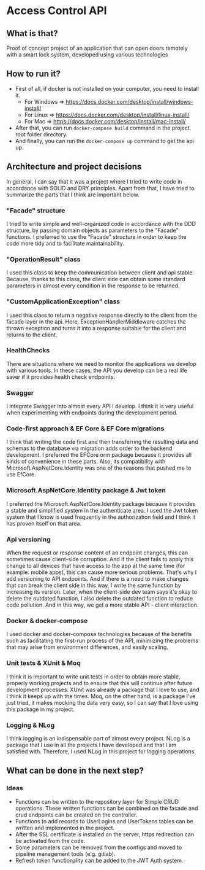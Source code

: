 # Access Control API

## What is that?
Proof of concept project of an application that can open doors remotely with a smart lock system, developed using various technologies

## How to run it?

* First of all, if docker is not installed on your computer, you need to install it.
	* For Windows => https://docs.docker.com/desktop/install/windows-install/
	* For Linux => https://docs.docker.com/desktop/install/linux-install/
	* For Mac => https://docs.docker.com/desktop/install/mac-install/
* After that, you can run ```docker-compose build``` command in the project root folder directory.
* And finally, you can run the ```docker-compose up``` command to get the api up.

## Architecture and project decisions
In general, I can say that it was a project where I tried to write code in accordance with SOLID and DRY principles. Apart from that, I have tried to summarize the parts that I think are important below.

### "Facade" structure
I tried to write simple and well-organized code in accordance with the DDD structure, by passing domain objects as parameters to the "Facade" functions. I preferred to use the "Facade" structure in order to keep the code more tidy and to facilitate maintainability.

### "OperationResult" class
I used this class to keep the communication between client and api stable. Because, thanks to this class, the client side can obtain some standard parameters in almost every condition in the response to be returned.

### "CustomApplicationException" class
I used this class to return a negative response directly to the client from the facade layer in the api. Here, ExceptionHandlerMiddleware catches the thrown exception and turns it into a response suitable for the client and returns to the client.

### HealthChecks
There are situations where we need to monitor the applications we develop with various tools. In these cases, the API you develop can be a real life saver if it provides health check endpoints.

### Swagger
I integrate Swagger into almost every API I develop. I think it is very useful when experimenting with endpoints during the development period.

###  Code-first approach & EF Core & EF Core migrations
I think that writing the code first and then transferring the resulting data and schemas to the database via migration adds order to the backend development. I preferred the EFCore orm package because it provides all kinds of convenience in these parts. Also, its compatibility with Microsoft.AspNetCore.Identity was one of the reasons that pushed me to use EfCore.

### Microsoft.AspNetCore.Identity package & Jwt token
I preferred the Microsoft.AspNetCore.Identity package because it provides a stable and simplified system in the authenticate area. I used the Jwt token system that I know is used frequently in the authorization field and I think it has proven itself on that area.

### Api versioning
When the request or response content of an endpoint changes, this can sometimes cause client-side corruption. And if the client fails to apply this change to all devices that have access to the app at the same time (for example: mobile apps), this can cause more serious problems. That's why I add versioning to API endpoints. And if there is a need to make changes that can break the client side in this way, I write the same function by increasing its version. Later, when the client-side dev team says it's okay to delete the outdated function, I also delete the outdated function to reduce code pollution. And in this way, we get a more stable API - client interaction.

### Docker & docker-compose
I used docker and docker-compose technologies because of the benefits such as facilitating the first-run process of the API, minimizing the problems that may arise from environment differences, and easily scaling.

### Unit tests & XUnit & Moq
I think it is important to write unit tests in order to obtain more stable, properly working projects and to ensure that this will continue after future development processes. XUnit was already a package that I love to use, and I think it keeps up with the times. Moq, on the other hand, is a package I've just tried, it makes mocking the data very easy, so I can say that I love using this package in my project.

### Logging & NLog
I think logging is an indispensable part of almost every project. NLog is a package that I use in all the projects I have developed and that I am satisfied with. Therefore, I used NLog in this project for logging operations.

## What can be done in the next step?

### Ideas
* Functions can be written to the repository layer for Simple CRUD operations. These written functions can be combined on the facade and crud endpoints can be created on the controller.
* Functions to add records to UserLogins and UserTokens tables can be written and implemented in the project.
* After the SSL certificate is installed on the server, https redirection can be activated from the code.
* Some parameters can be removed from the configs and moved to pipeline management tools (e.g. gitlab).
* Refresh token functionality can be added to the JWT Auth system.